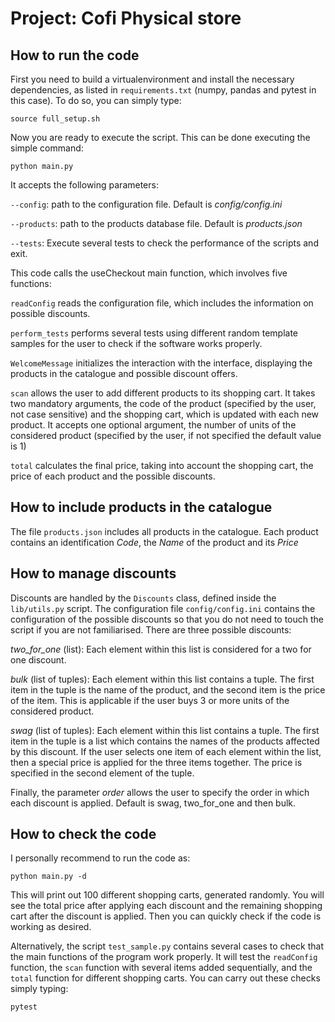 # Project: Cofi Physical store

## How to run the code

First you need to build a virtualenvironment and install the necessary dependencies, as listed in ```requirements.txt``` (numpy, pandas and pytest in this case). To do so, you can simply type:

```
source full_setup.sh
```

Now you are ready to execute the script. This can be done executing the simple command:

```
python main.py
```

It accepts the following parameters:

```--config```: path to the configuration file. Default is *config/config.ini*

```--products```: path to the products database file. Default is *products.json*

```--tests```: Execute several tests to check the performance of the scripts and exit.


This code calls the useCheckout main function, which involves five functions:

```readConfig``` reads the configuration file, which includes the information on possible discounts.

```perform_tests``` performs several tests using different random template samples for the user to check if the software works properly. 

 ```WelcomeMessage``` initializes the interaction with the interface, displaying the products in the catalogue and possible discount offers.

```scan``` allows the user to add different products to its shopping cart. It takes two mandatory arguments, the code of the product (specified by the user, not case sensitive) and the shopping cart, which is updated with each new product. It accepts one optional argument, the number of units of the considered product (specified by the user, if not specified the default value is 1)

```total``` calculates the final price, taking into account the shopping cart, the price of each product and the possible discounts.

## How to include products in the catalogue

The file ```products.json``` includes all products in the catalogue. Each product contains an identification *Code*, the *Name* of the product and its *Price*

## How to manage discounts

Discounts are handled by the ```Discounts``` class, defined inside the ```lib/utils.py``` script. The configuration file ```config/config.ini``` contains the configuration of the possible discounts so that you do not need to touch the script if you are not familiarised. There are three possible discounts:

*two_for_one* (list): Each element within this list is considered for a two for one discount.

*bulk* (list of tuples): Each element within this list contains a tuple. The first item in the tuple is the name of the product, and the second item is the price of the item. This is applicable if the user buys 3 or more units of the considered product.

*swag* (list of tuples): Each element within this list contains a tuple. The first item in the tuple is a list which contains the names of the products affected by this discount. If the user selects one item of each element within the list, then a special price is applied for the three items together. The price is specified in the second element of the tuple. 

Finally, the parameter *order* allows the user to specify the order in which each discount is applied. Default is swag, two_for_one and then bulk.

## How to check the code

I personally recommend to run the code as:

```
python main.py -d
```

This will print out 100 different shopping carts, generated randomly. You will see the total price after applying each discount and the remaining shopping cart after the discount is applied. Then you can quickly check if the code is working as desired.

Alternatively, the script ```test_sample.py``` contains several cases to check that the main functions of the program work properly. It will test the ```readConfig``` function, the ```scan``` function with several items added sequentially, and the ```total``` function for different shopping carts. You can carry out these checks simply typing:

```
pytest
```